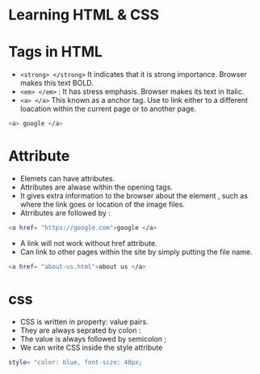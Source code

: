 # Learning HTML & CSS

# Tags in HTML

* ```<strong> </strong>``` It indicates that it is strong importance. Browser makes this text BOLD.
* ```<em> </em>``` : It has stress emphasis. Browser makes its text in Italic.
* ```<a> </a>``` This known as a anchor tag. Use to link either to a different loacation within the current page or to another page. 

``` bash 
<a> google </a>
``` 

# Attribute 

* Elemets can have attributes.
* Attributes  are alwase within the opening tags.
* It gives extra information to the browser about the element , such as where the link goes or location of the image files.
* Atrributes are followed by :
``` bash
<a href= "https://google.com">google </a>
```
* A link will not work without href attribute.
* Can link to other pages within the site by simply putting the file name.
``` bash
<a href= "about-us.html">about us </a>
``` 
# css

* CSS is written in property: value pairs.
* They are always seprated by colon :
* The value is always followed by semicolon ;
* We can write CSS inside the style attribute 
``` bash
style= "color: blue, font-size: 40px;


